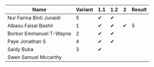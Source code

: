 |Name                              |Variant| 1.1 | 1.2 | 2 | Result |
|----------------------------------|-------|-----|-----|-----|----|
|Nur Farina Binti Junaidi          | 5     | ✔  | ✔ |    |    |  
|Albasu Faisal Bashir              | 1     | ✔  | ✔ | ✔ | 5  |  
|Borbor Emmanuel T-Wayne           | 2     | ✔  | ✔ |    |    |        
|Paye Jonathan S                   | 4     | ✔  | ✔ |    |    |     
|Saidy Buba                        | 3     | ✔  |    |    |    |    
|Swen Samuel Mccarthy              |       |    |    |    |    |   
